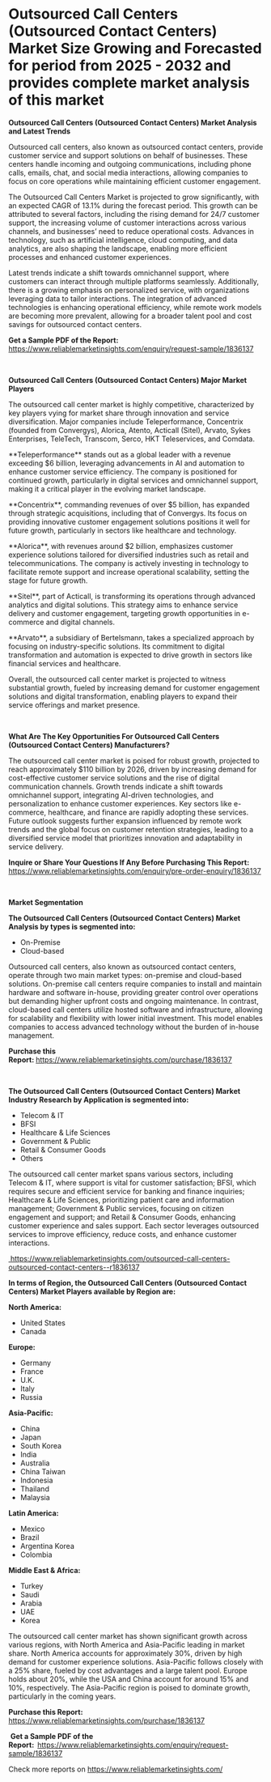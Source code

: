 <p><h1>Outsourced Call Centers (Outsourced Contact Centers) Market Size Growing and Forecasted for period from 2025 - 2032 and provides complete market analysis of this market</h1></p><p><strong>Outsourced Call Centers (Outsourced Contact Centers) Market Analysis and Latest Trends</strong></p>
<p><p>Outsourced call centers, also known as outsourced contact centers, provide customer service and support solutions on behalf of businesses. These centers handle incoming and outgoing communications, including phone calls, emails, chat, and social media interactions, allowing companies to focus on core operations while maintaining efficient customer engagement.</p><p>The Outsourced Call Centers Market is projected to grow significantly, with an expected CAGR of 13.1% during the forecast period. This growth can be attributed to several factors, including the rising demand for 24/7 customer support, the increasing volume of customer interactions across various channels, and businesses’ need to reduce operational costs. Advances in technology, such as artificial intelligence, cloud computing, and data analytics, are also shaping the landscape, enabling more efficient processes and enhanced customer experiences.</p><p>Latest trends indicate a shift towards omnichannel support, where customers can interact through multiple platforms seamlessly. Additionally, there is a growing emphasis on personalized service, with organizations leveraging data to tailor interactions. The integration of advanced technologies is enhancing operational efficiency, while remote work models are becoming more prevalent, allowing for a broader talent pool and cost savings for outsourced contact centers.</p></p>
<p><strong>Get a Sample PDF of the Report:&nbsp;</strong> <a href="https://www.reliablemarketinsights.com/enquiry/request-sample/1836137?utm_campaign=2013&utm_medium=2&utm_source=Github&utm_content=ia&utm_term=26032025&utm_id=outsourced-call-centers-outsourced-contact-centers">https://www.reliablemarketinsights.com/enquiry/request-sample/1836137</a></p>
<p>&nbsp;</p>
<p><strong>Outsourced Call Centers (Outsourced Contact Centers) Major Market Players</strong></p>
<p><p>The outsourced call center market is highly competitive, characterized by key players vying for market share through innovation and service diversification. Major companies include Teleperformance, Concentrix (founded from Convergys), Alorica, Atento, Acticall (Sitel), Arvato, Sykes Enterprises, TeleTech, Transcom, Serco, HKT Teleservices, and Comdata.</p><p>**Teleperformance** stands out as a global leader with a revenue exceeding $6 billion, leveraging advancements in AI and automation to enhance customer service efficiency. The company is positioned for continued growth, particularly in digital services and omnichannel support, making it a critical player in the evolving market landscape.</p><p>**Concentrix**, commanding revenues of over $5 billion, has expanded through strategic acquisitions, including that of Convergys. Its focus on providing innovative customer engagement solutions positions it well for future growth, particularly in sectors like healthcare and technology.</p><p>**Alorica**, with revenues around $2 billion, emphasizes customer experience solutions tailored for diversified industries such as retail and telecommunications. The company is actively investing in technology to facilitate remote support and increase operational scalability, setting the stage for future growth.</p><p>**Sitel**, part of Acticall, is transforming its operations through advanced analytics and digital solutions. This strategy aims to enhance service delivery and customer engagement, targeting growth opportunities in e-commerce and digital channels.</p><p>**Arvato**, a subsidiary of Bertelsmann, takes a specialized approach by focusing on industry-specific solutions. Its commitment to digital transformation and automation is expected to drive growth in sectors like financial services and healthcare.</p><p>Overall, the outsourced call center market is projected to witness substantial growth, fueled by increasing demand for customer engagement solutions and digital transformation, enabling players to expand their service offerings and market presence.</p></p>
<p>&nbsp;</p>
<p><strong>What Are The Key Opportunities For Outsourced Call Centers (Outsourced Contact Centers) Manufacturers?</strong></p>
<p><p>The outsourced call center market is poised for robust growth, projected to reach approximately $110 billion by 2026, driven by increasing demand for cost-effective customer service solutions and the rise of digital communication channels. Growth trends indicate a shift towards omnichannel support, integrating AI-driven technologies, and personalization to enhance customer experiences. Key sectors like e-commerce, healthcare, and finance are rapidly adopting these services. Future outlook suggests further expansion influenced by remote work trends and the global focus on customer retention strategies, leading to a diversified service model that prioritizes innovation and adaptability in service delivery.</p></p>
<p><strong>Inquire or Share Your Questions If Any Before Purchasing This Report:</strong> <a href="https://www.reliablemarketinsights.com/enquiry/pre-order-enquiry/1836137?utm_campaign=2013&utm_medium=2&utm_source=Github&utm_content=ia&utm_term=26032025&utm_id=outsourced-call-centers-outsourced-contact-centers">https://www.reliablemarketinsights.com/enquiry/pre-order-enquiry/1836137</a></p>
<p>&nbsp;</p>
<p><strong>Market Segmentation</strong></p>
<p><strong>The Outsourced Call Centers (Outsourced Contact Centers) Market Analysis by types is segmented into:</strong></p>
<p><ul><li>On-Premise</li><li>Cloud-based</li></ul></p>
<p><p>Outsourced call centers, also known as outsourced contact centers, operate through two main market types: on-premise and cloud-based solutions. On-premise call centers require companies to install and maintain hardware and software in-house, providing greater control over operations but demanding higher upfront costs and ongoing maintenance. In contrast, cloud-based call centers utilize hosted software and infrastructure, allowing for scalability and flexibility with lower initial investment. This model enables companies to access advanced technology without the burden of in-house management.</p></p>
<p><strong>Purchase this Report:&nbsp;</strong><a href="https://www.reliablemarketinsights.com/purchase/1836137?utm_campaign=2013&utm_medium=2&utm_source=Github&utm_content=ia&utm_term=26032025&utm_id=outsourced-call-centers-outsourced-contact-centers">https://www.reliablemarketinsights.com/purchase/1836137</a></p>
<p>&nbsp;</p>
<p><strong>The Outsourced Call Centers (Outsourced Contact Centers) Market Industry Research by Application is segmented into:</strong></p>
<p><ul><li>Telecom & IT</li><li>BFSI</li><li>Healthcare & Life Sciences</li><li>Government & Public</li><li>Retail & Consumer Goods</li><li>Others</li></ul></p>
<p><p>The outsourced call center market spans various sectors, including Telecom & IT, where support is vital for customer satisfaction; BFSI, which requires secure and efficient service for banking and finance inquiries; Healthcare & Life Sciences, prioritizing patient care and information management; Government & Public services, focusing on citizen engagement and support; and Retail & Consumer Goods, enhancing customer experience and sales support. Each sector leverages outsourced services to improve efficiency, reduce costs, and enhance customer interactions.</p></p>
<p><a href="https://www.reliablemarketinsights.com/outsourced-call-centers-outsourced-contact-centers--r1836137?utm_campaign=2013&utm_medium=2&utm_source=Github&utm_content=ia&utm_term=26032025&utm_id=outsourced-call-centers-outsourced-contact-centers">&nbsp;https://www.reliablemarketinsights.com/outsourced-call-centers-outsourced-contact-centers--r1836137</a></p>
<p><strong>In terms of Region, the Outsourced Call Centers (Outsourced Contact Centers) Market Players available by Region are:</strong></p>
<p>
    <p> <strong> North America: </strong>
        <ul>
            <li>United States</li>
            <li>Canada</li>
        </ul>
        </p> 
    <p> <strong> Europe: </strong>
        <ul>
            <li>Germany</li>
            <li>France</li>
            <li>U.K.</li>
            <li>Italy</li>
            <li>Russia</li>
        </ul>
        </p> 
    <p> <strong> Asia-Pacific: </strong>
        <ul>
            <li>China</li>
            <li>Japan</li>
            <li>South Korea</li>
            <li>India</li>
            <li>Australia</li>
            <li>China Taiwan</li>
            <li>Indonesia</li>
            <li>Thailand</li>
            <li>Malaysia</li>
        </ul>
        </p> 
    <p> <strong> Latin America: </strong>
        <ul>
            <li>Mexico</li>
            <li>Brazil</li>
            <li>Argentina Korea</li>
            <li>Colombia</li>
        </ul>
        </p> 
    <p> <strong> Middle East & Africa: </strong>
        <ul>
            <li>Turkey</li>
            <li>Saudi</li>
            <li>Arabia</li>
            <li>UAE</li>
            <li>Korea</li>
        </ul>
    </p>
    </p>
<p><p>The outsourced call center market has shown significant growth across various regions, with North America and Asia-Pacific leading in market share. North America accounts for approximately 30%, driven by high demand for customer experience solutions. Asia-Pacific follows closely with a 25% share, fueled by cost advantages and a large talent pool. Europe holds about 20%, while the USA and China account for around 15% and 10%, respectively. The Asia-Pacific region is poised to dominate growth, particularly in the coming years.</p></p>
<p><strong>Purchase this Report: </strong><a href="https://www.reliablemarketinsights.com/purchase/1836137?utm_campaign=2013&utm_medium=2&utm_source=Github&utm_content=ia&utm_term=26032025&utm_id=outsourced-call-centers-outsourced-contact-centers">https://www.reliablemarketinsights.com/purchase/1836137</a></p>
<p>&nbsp;<strong>Get a Sample PDF of the Report:&nbsp;&nbsp;</strong><a href="https://www.reliablemarketinsights.com/enquiry/request-sample/1836137?utm_campaign=2013&utm_medium=2&utm_source=Github&utm_content=ia&utm_term=26032025&utm_id=outsourced-call-centers-outsourced-contact-centers">https://www.reliablemarketinsights.com/enquiry/request-sample/1836137</a></p>
<p><strong></strong></p>
<p>Check more reports on <a href="https://www.reliablemarketinsights.com/?utm_campaign=2013&utm_medium=2&utm_source=Github&utm_content=ia&utm_term=26032025&utm_id=outsourced-call-centers-outsourced-contact-centers">https://www.reliablemarketinsights.com/</a></p>